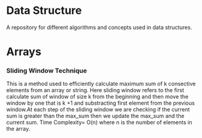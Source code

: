 # Data Structure
A repository for different algorithms and concepts used in data structures.
# Arrays #
### Sliding Window Technique ###
 This is a method used to efficiently calculate maximum sum of k consective elements from an array or string.
Here sliding window refers to the first calculate sum of window of size k from the beginning and then move the window by one that is
k +1 and substracting first element from the previous window.At each step of the sliding window we are checking if the current sum is greater than the max_sum
then we update the max_sum and the current sum.
Time Complexity= O(n) where n is the number of elements in the array.
